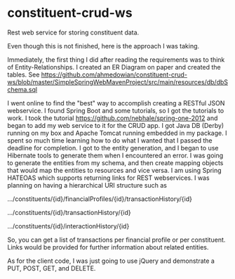 constituent-crud-ws
===================

Rest web service for storing constituent data.

Even though this is not finished, here is the approach I was taking.

Immediately, the first thing I did after reading the requirements was to think of Entity-Relationships. I created an ER Diagram on paper and created the tables. See https://github.com/ahmedowian/constituent-crud-ws/blob/master/SimpleSpringWebMavenProject/src/main/resources/db/dbSchema.sql

I went online to find the "best" way to accomplish creating a RESTful JSON webservice. I found Spring Boot and some tutorials, so I got the tutorials to work.
I took the tutorial https://github.com/nebhale/spring-one-2012 and began to add my web service to it for the CRUD app. I got Java DB (Derby) running on my box and Apache Tomcat running embedded in my package. I spent so much time learning how to do what I wanted that I passed the deadline for completion. I got to the entity generation, and I began to use Hibernate tools to generate them when I encountered an error. I was going to generate the entities from my schema, and then create mapping objects that would map the entities to resources and vice versa.
I am using Spring HATEOAS which supports returning links for REST webservices. I was planning on having a hierarchical URI structure such as

.../constituents/{id}/financialProfiles/{id}/transactionHistory/{id}

.../constituents/{id}/transactionHistory/{id}

.../constituents/{id}/interactionHistory/{id}

So, you can get a list of transactions per financial profile or per constituent. Links would be provided for further information about related entities.

As for the client code, I was just going to use jQuery and demonstrate a PUT, POST, GET, and DELETE.
